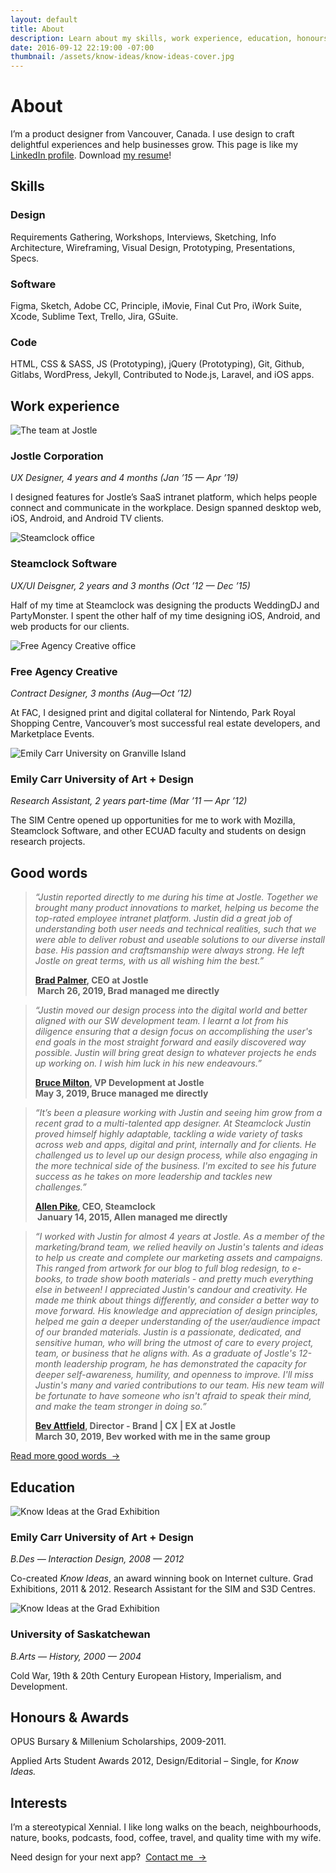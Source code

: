 ```yaml
---
layout: default
title: About
description: Learn about my skills, work experience, education, honours, awards, and interests.
date: 2016-09-12 22:19:00 -07:00
thumbnail: /assets/know-ideas/know-ideas-cover.jpg
---
```


<div class="mw-1024  u-mar-auto  u-mar-b05">
    <h1 class="u-noMargin  u-mar-b01"><strong>About</strong></h1>
    <p class="as-h3  u-noMargin">I’m a product designer from Vancouver, Canada. I use design to craft delightful experiences and help businesses grow. This page is like my <a href="https://www.linkedin.com/in/justin-alm-8611b412/">LinkedIn profile</a>. Download <a href="/assets/justin-alm-resume.pdf" title="Resume of Justin Alm">my resume</a>!</p>
</div>

<h2 class="mw-1024  u-pad-t02  u-pad-b00   u-mar-t05  u-mar-b02  u-mar-auto">Skills</h2>

<div class="mw-1024 u-mar-auto">
    <div class="Grid  Grid--withGutters  u-pad-b00">
      <div class="Grid-cell  u-size1of3">
        <h3 class="as-h4  u-mar-t00  u-mar-b00"><strong>Design</strong></h3>
        <p class="u-mar-t01  u-mar-b00">Requirements Gathering, Workshops, Interviews, Sketching, Info Architecture, Wireframing, Visual Design, Prototyping, Presentations, Specs.</p>
      </div>
      <div class="Grid-cell  u-size1of3">
        <h3 class="as-h4  u-mar-t00  u-mar-b00"><strong>Software</strong></h3>
        <p class="u-mar-t01  u-mar-b00">Figma, Sketch, Adobe CC, Principle, iMovie, Final Cut Pro, iWork Suite, Xcode, Sublime Text, Trello, Jira, GSuite.</p>
      </div>
      <div class="Grid-cell  u-size1of3">
        <h3 class="as-h4  u-mar-t00  u-mar-b00"><strong>Code</strong></h3>
        <p class="u-mar-t01  u-mar-b00">HTML, CSS & SASS, JS (Prototyping), jQuery (Prototyping), Git, Github, Gitlabs, WordPress, Jekyll, Contributed to Node.js, Laravel, and iOS apps.</p>
      </div>
    </div>
</div>

<h2 class="mw-1024  u-pad-t02  u-pad-b00   u-mar-t05  u-mar-b03  u-mar-auto">Work experience</h2>

<div class="mw-1024 u-mar-auto">
    <div class="Grid  Grid--withGutters  u-pad-b03">
      <div class="Grid-cell  u-size1of2">
        <img class="u-rounded-corners  u-border-shadow" src="/assets/about/jostle-overview.jpg" alt="The team at Jostle" />
        <h3 class="as-h4  u-mar-t02  u-mar-b00"><strong>Jostle Corporation</strong></h3>
        <p class="c-grey03  u-mar-t01  u-mar-b01"><em>UX Designer, 4 years and 4 months (Jan ’15 — Apr ’19)</em></p>
        <p class="u-mar-t01  u-mar-b00">I designed features for Jostle’s SaaS intranet platform, which helps people connect and communicate in the workplace. Design spanned desktop web, iOS, Android, and Android TV clients. <!-- Alongside the Design Team, I helped define The Jostle Style Guide—an atomic design system. I lead design for Discussions (Chat), Library (File sharing), JostleTV (Your intranet steaming on TV), Calls (1-on-1 and Broadcast video calls), Teams (Jostle’s patented tech for content distribution), and several components, a complete redesign and build of The Jostle Blog, and more… --></p>
        <!-- <p class="u-mar-t02  u-mar-b02"><a href="/collection/jostle/" class="Btn">View selected work from Jostle&nbsp;&nbsp;&rarr;</a></p> -->
      </div>
      <div class="Grid-cell  u-size1of2">
        <img class="u-rounded-corners  u-border-shadow" src="/assets/about/steamclock-overview.jpg" alt="Steamclock office" />
        <h3 class="as-h4  u-mar-t02  u-mar-b00"><strong>Steamclock Software</strong></h3>
        <p class="c-grey03  u-mar-t01  u-mar-b01"><em>UX/UI Deisgner, 2 years and 3 months (Oct ’12 — Dec ’15)</em></p>
        <p class="u-mar-t01  u-mar-b02">Half of my time at Steamclock was designing the products WeddingDJ and PartyMonster. I spent the other half of my time designing iOS, Android, and web products for our clients.</p>
        <!-- <p class="u-mar-t01  u-mar-b02">At Steamclock Software, my work involved strategy, information architecture, wireframing, user interface design, branding, and marketing for app on iOS and Android. Half of my time at Steamclock was spent designing the products WeddingDJ and PartyMonster. The other half of my time was spent designing various iOS, Android, and web products for clients. I cut my teeth in product design and front-end development. Steamclock gave me the freedom to take risks, learn, and evolve my process. Company and employee benefitted from that trust.</p> -->
        <!-- <p class="u-mar-t02  u-mar-b02"><a href="/collection/steamclock-software/" class="Btn">View selected work from Steamclock&nbsp;&nbsp;&rarr;</a></p> -->
      </div>
      <div class="Grid-cell  u-size1of2">
        <img class="u-rounded-corners  u-border-shadow" src="/assets/about/free-agency-creative-overview.jpg" alt="Free Agency Creative office" />
        <h3 class="as-h4  u-mar-t02  u-mar-b00"><strong>Free Agency Creative</strong></h3>
        <p class="c-grey03  u-mar-t01  u-mar-b01"><em>Contract Designer, 3 months (Aug—Oct ’12)</em></p>
        <p class="u-mar-t01  u-mar-b02">At FAC, I designed print and digital collateral for Nintendo, Park Royal Shopping Centre, Vancouver’s most successful real estate developers, and Marketplace Events.</p>
      </div>
      <div class="Grid-cell  u-size1of2">
        <img class="u-rounded-corners  u-border-shadow" src="/assets/about/ecuad-overview.jpg" alt="Emily Carr University on Granville Island" />
        <h3 class="as-h4  u-mar-t02  u-mar-b00"><strong>Emily Carr University of Art + Design</strong></h3>
        <p class="c-grey03  u-mar-t01  u-mar-b00"><em>Research Assistant, 2 years part-time (Mar ’11 — Apr ’12)</em></p>
        <p class="u-mar-t01  u-mar-b00">The SIM Centre opened up opportunities for me to work with Mozilla, Steamclock Software, and other ECUAD faculty and students on design research projects.</p>
        <!-- <p class="u-mar-t02  u-mar-b00"><a href="/collection/ecuad/" class="Btn">View selected work from ECUAD&nbsp;&nbsp;&rarr;</a></p> -->
      </div>
    </div>
</div>

<h2 class="mw-1024  u-pad-t02  u-pad-b00   u-mar-t05  u-mar-b03  u-mar-auto">Good words</h2>

<div class="mw-1024  u-mar-auto">
    <div class="Grid  Grid--withGutters  u-pad-b03">
        <div class="Grid-cell  u-size1of2">
            <blockquote class="as-h5  c-grey03  u-noMargin"><p class="truncate"><em>“Justin reported directly to me during his time at Jostle. Together we brought many product innovations to market, helping us become the top-rated employee intranet platform. Justin did a great job of understanding both user needs and technical realities, such that we were able to deliver robust and useable solutions to our diverse install base. His passion and craftsmanship were always strong. He left Jostle on great terms, with us all wishing him the best.”</em></p><p class="as-h6  u-mar-t01  u-mar-b01"><strong><a href="https://www.linkedin.com/in/bjfpalmer/" class="u-cleanLink">Brad Palmer</a>, CEO at Jostle<br> March 26, 2019, Brad managed me directly</strong></p></blockquote>
        </div>
        <div class="Grid-cell  u-size1of2">
            <blockquote class="as-h5  c-grey03  u-noMargin"><p class="truncate"><em>“Justin moved our design process into the digital world and better aligned with our SW development team. I learnt a lot from his diligence ensuring that a design focus on accomplishing the user's end goals in the most straight forward and easily discovered way possible. Justin will bring great design to whatever projects he ends up working on. I wish him luck in his new endeavours.”</em></p>
            <p class="as-h6  u-mar-t01  u-mar-b01"><strong><a href="https://www.linkedin.com/in/bruce-milton-3075163/" class="u-cleanLink">Bruce Milton</a>, VP Development at Jostle<br>May 3, 2019, Bruce managed me directly</strong></p></blockquote>
        </div>
        <div class="Grid-cell  u-size1of2">
            <blockquote class="as-h5  c-grey03  u-noMargin"><p class="truncate"><em>“It’s been a pleasure working with Justin and seeing him grow from a recent grad to a multi-talented app designer. At Steamclock Justin proved himself highly adaptable, tackling a wide variety of tasks across web and apps, digital and print, internally and for clients. He challenged us to level up our design process, while also engaging in the more technical side of the business. I'm excited to see his future success as he takes on more leadership and tackles new challenges.”</em></p><p class="as-h6  u-mar-t01"><strong><a href="https://www.linkedin.com/in/allenpike/" class="u-cleanLink">Allen Pike</a>, CEO, Steamclock<br> January 14, 2015, Allen managed me directly</strong></p></blockquote>
        </div>
        <div class="Grid-cell  u-size1of2">
            <blockquote class="as-h5  c-grey03  u-noMargin"><p class="truncate"><em>“I worked with Justin for almost 4 years at Jostle. As a member of the marketing/brand team, we relied heavily on Justin's talents and ideas to help us create and complete our marketing assets and campaigns. This ranged from artwork for our blog to full blog redesign, to e-books, to trade show booth materials - and pretty much everything else in between! I appreciated Justin's candour and creativity. He made me think about things differently, and consider a better way to move forward. His knowledge and appreciation of design principles, helped me gain a deeper understanding of the user/audience impact of our branded materials. Justin is a passionate, dedicated, and sensitive human, who will bring the utmost of care to every project, team, or business that he aligns with. As a graduate of Jostle's 12-month leadership program, he has demonstrated the capacity for deeper self-awareness, humility, and openness to improve. I'll miss Justin's many and varied contributions to our team. His new team will be fortunate to have someone who isn't afraid to speak their mind, and make the team stronger in doing so.”</em></p><p class="as-h6  u-mar-t01"><strong><a href="https://www.linkedin.com/in/bevattfield/" class="u-cleanLink">Bev Attfield</a>, Director - Brand | CX | EX at Jostle<br>March 30, 2019, Bev worked with me in the same group</strong></p></blockquote>
        </div>
        <div class="Grid-cell  u-size1of1">
            <p class="u-noMargin"><a href="/about/good-words/" class="Btn">Read more good words&nbsp;&nbsp;&rarr;</a></p>
        </div>
    </div>
</div>

<h2 class="mw-1024  u-pad-t00  u-pad-b00   u-mar-t05  u-mar-b03  u-mar-auto">Education</h2>

<div class="mw-1024 u-mar-auto  u-mar-b03">
    <div class="Grid  Grid--withGutters  u-pad-b03">
        <div class="Grid-cell  u-size1of2">
            <img class="u-rounded-corners  u-border-shadow" src="/assets/about/about-ecuad.jpg" alt="Know Ideas at the Grad Exhibition" />
            <h3 class="as-h4  u-mar-t02  u-mar-b00"><strong>Emily Carr University of Art + Design</strong></h3>
            <p class="c-grey03  u-mar-t01  u-mar-b01"><em>B.Des — Interaction Design, 2008 — 2012</em></p>
            <p class="u-mar-t01  u-mar-b00">Co-created <em>Know Ideas</em>, an award winning book on Internet culture. Grad Exhibitions, 2011 & 2012. Research Assistant for the SIM and S3D Centres.</p>
        </div>
        <div class="Grid-cell  u-size1of2">
            <img class="u-rounded-corners  u-border-shadow" src="/assets/about/about-uofs.jpg" alt="Know Ideas at the Grad Exhibition" />
            <h3 class="as-h4  u-mar-t02  u-mar-b00"><strong>University of Saskatchewan</strong></h3>
            <p class="c-grey03  u-mar-t01  u-mar-b01"><em>B.Arts — History, 2000 — 2004</em></p>
            <p class="u-mar-t01  u-mar-b00">Cold War, 19th & 20th Century European History, Imperialism, and Development.</p>
        </div>
        <div class="Grid-cell  u-size1of2">
            <h2 class="u-mar-t02  u-mar-b02">Honours &amp; Awards</h2>
            <p class="u-mar-t00  u-mar-b01">OPUS Bursary & Millenium Scholarships, 2009-2011.</p>
            <p class="u-mar-t00  u-mar-b00">Applied Arts Student Awards 2012, Design/Editorial – Single, for <em>Know Ideas.</em></p>
        </div>
        <div class="Grid-cell  u-size1of2">
            <h2 class="u-mar-t02  u-mar-b02">Interests</h2>
            <p class="u-mar-t01  u-mar-b00">I’m a stereotypical Xennial. I like long walks on the beach, neighbourhoods, nature, books, podcasts, food, coffee, travel, and quality time with my wife.</p>
        </div>
    </div>
</div>

<p class="mw-1024  u-mar-t00  u-mar-auto  u-mar-b05">Need design for your next app?&nbsp;&nbsp;<span><a class="Btn  u-mar-t02" href="mailto:almjustin@gmail.com" title="Contact me">Contact me&nbsp;&nbsp;&rarr;</a></span></p>